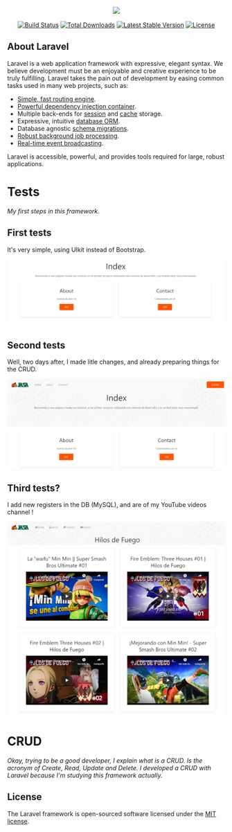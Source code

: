 <p align="center"><a href="https://laravel.com" target="_blank"><img src="https://raw.githubusercontent.com/laravel/art/master/logo-lockup/5%20SVG/2%20CMYK/1%20Full%20Color/laravel-logolockup-cmyk-red.svg" width="400"></a></p>

<p align="center">
<a href="https://travis-ci.org/laravel/framework"><img src="https://travis-ci.org/laravel/framework.svg" alt="Build Status"></a>
<a href="https://packagist.org/packages/laravel/framework"><img src="https://img.shields.io/packagist/dt/laravel/framework" alt="Total Downloads"></a>
<a href="https://packagist.org/packages/laravel/framework"><img src="https://img.shields.io/packagist/v/laravel/framework" alt="Latest Stable Version"></a>
<a href="https://packagist.org/packages/laravel/framework"><img src="https://img.shields.io/packagist/l/laravel/framework" alt="License"></a>
</p>

## About Laravel

Laravel is a web application framework with expressive, elegant syntax. We believe development must be an enjoyable and creative experience to be truly fulfilling. Laravel takes the pain out of development by easing common tasks used in many web projects, such as:

- [Simple, fast routing engine](https://laravel.com/docs/routing).
- [Powerful dependency injection container](https://laravel.com/docs/container).
- Multiple back-ends for [session](https://laravel.com/docs/session) and [cache](https://laravel.com/docs/cache) storage.
- Expressive, intuitive [database ORM](https://laravel.com/docs/eloquent).
- Database agnostic [schema migrations](https://laravel.com/docs/migrations).
- [Robust background job processing](https://laravel.com/docs/queues).
- [Real-time event broadcasting](https://laravel.com/docs/broadcasting).

Laravel is accessible, powerful, and provides tools required for large, robust applications.

# Tests
*My first steps in this framework.*

## First tests

It's very simple, using UIkit instead of Bootstrap.

![testImage](https://raw.githubusercontent.com/Jasa-Hollow/Laravel_test/main/secondTest.png)

## Second tests

Well, two days after, I made litle changes, and already preparing things for the CRUD.

![testImage](https://raw.githubusercontent.com/Jasa-Hollow/Laravel_test/main/thirdTest.png)

## Third tests?

I add new registers in the DB (MySQL), and are of my YouTube videos channel !

![testImage](https://raw.githubusercontent.com/Jasa-Hollow/Laravel_test/main/fourthTest.png)

# CRUD

*Okay, trying to be a good developer, I explain what is a CRUD. Is the acronym of Create, Read, Update and Delete.
I developed a CRUD with Laravel because I'm studying this framework actually.*

## License

The Laravel framework is open-sourced software licensed under the [MIT license](https://opensource.org/licenses/MIT).
